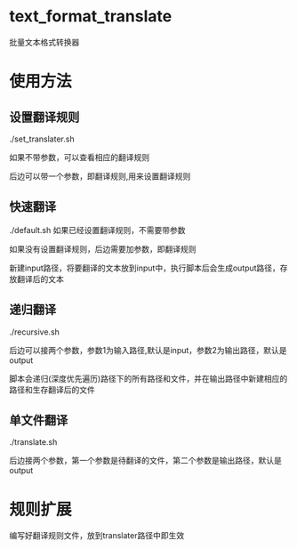 # text_format_translate
批量文本格式转换器
# 使用方法
## 设置翻译规则
./set_translater.sh

如果不带参数，可以查看相应的翻译规则

后边可以带一个参数，即翻译规则,用来设置翻译规则

## 快速翻译
./default.sh
如果已经设置翻译规则，不需要带参数

如果没有设置翻译规则，后边需要加参数，即翻译规则

新建input路径，将要翻译的文本放到input中，执行脚本后会生成output路径，存放翻译后的文本

## 递归翻译
./recursive.sh

后边可以接两个参数，参数1为输入路径,默认是input，参数2为输出路径，默认是output

脚本会递归(深度优先遍历)路径下的所有路径和文件，并在输出路径中新建相应的路径和生存翻译后的文件

## 单文件翻译
./translate.sh

后边接两个参数，第一个参数是待翻译的文件，第二个参数是输出路径，默认是output

# 规则扩展
编写好翻译规则文件，放到translater路径中即生效
